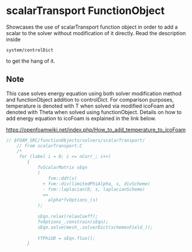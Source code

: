 # scalarTransport FunctionObject
Showcases the use of scalarTransport function object in order to add a scalar to the solver without modification of it directly.
Read the description inside 
```
system/controlDict
```
to get the hang of it.  
## Note
This case solves energy equation using both solver modification method and functionObject addition to controlDict. 
For comparison purposes, temperature is denoted with T when solved via modified icoFoam and denoted with Theta when solved using functionObject. 
Details on how to add energy equation to icoFoam is explained in the link below. 

https://openfoamwiki.net/index.php/How_to_add_temperature_to_icoFoam 

```C++
// $FOAM_SRC/functionObjects/solvers/scalarTransport/
    // from scalarTransport.C
    /*
     for (label i = 0; i <= nCorr_; i++)
        {
            fvScalarMatrix sEqn
            (
                fvm::ddt(s)
              + fvm::div(limitedPhiAlpha, s, divScheme)
              - fvm::laplacian(D, s, laplacianScheme)
              ==
                alpha*fvOptions_(s)
            );
 
            sEqn.relax(relaxCoeff);
            fvOptions_.constrain(sEqn);
            sEqn.solve(mesh_.solverDict(schemesField_));
 
            tTPhiUD = sEqn.flux();
        }
```
